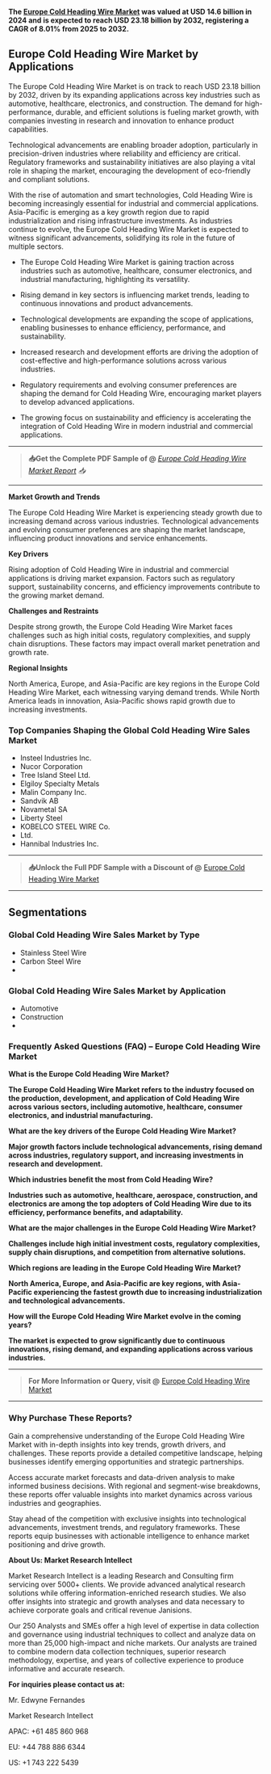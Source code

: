 <p><strong>The <a href="https://www.marketresearchintellect.com/download-sample/?rid=960378&amp;utm_source=Pulse-April-Europe&amp;utm_medium=852">Europe Cold Heading Wire Market</a> was valued at USD 14.6 billion in 2024 and is expected to reach USD 23.18 billion by 2032, registering a CAGR of 8.01% from 2025 to 2032.</strong></p><h2>Europe Cold Heading Wire Market by Applications&nbsp;</h2><p><p>The Europe Cold Heading Wire Market is on track to reach USD 23.18 billion by 2032, driven by its expanding applications across key industries such as automotive, healthcare, electronics, and construction. The demand for high-performance, durable, and efficient solutions is fueling market growth, with companies investing in research and innovation to enhance product capabilities.</p><p>Technological advancements are enabling broader adoption, particularly in precision-driven industries where reliability and efficiency are critical. Regulatory frameworks and sustainability initiatives are also playing a vital role in shaping the market, encouraging the development of eco-friendly and compliant solutions.</p><p>With the rise of automation and smart technologies, Cold Heading Wire is becoming increasingly essential for industrial and commercial applications. Asia-Pacific is emerging as a key growth region due to rapid industrialization and rising infrastructure investments. As industries continue to evolve, the Europe Cold Heading Wire Market is expected to witness significant advancements, solidifying its role in the future of multiple sectors.</p></p><ul><li><p>The Europe Cold Heading Wire Market is gaining traction across industries such as automotive, healthcare, consumer electronics, and industrial manufacturing, highlighting its versatility.</p></li><li><p>Rising demand in key sectors is influencing market trends, leading to continuous innovations and product advancements.</p></li><li><p>Technological developments are expanding the scope of applications, enabling businesses to enhance efficiency, performance, and sustainability.</p></li><li><p>Increased research and development efforts are driving the adoption of cost-effective and high-performance solutions across various industries.</p></li><li><p>Regulatory requirements and evolving consumer preferences are shaping the demand for Cold Heading Wire, encouraging market players to develop advanced applications.</p></li><li><p>The growing focus on sustainability and efficiency is accelerating the integration of Cold Heading Wire in modern industrial and commercial applications.</p></li></ul><hr /><blockquote><p><strong><span class="font-[700]">📥Get the Complete PDF Sample of @ </span></strong><em><span class="font-[700]"><a href="https://www.marketresearchintellect.com/download-sample/?rid=960378&amp;utm_source=Pulse-April-Europe&amp;utm_medium=852" target="_blank" data-tracking-control-name="article-ssr-frontend-pulse_little-text-block" data-tracking-will-navigate="" data-test-link="">Europe Cold Heading Wire Market Report</a>&nbsp;📥</span></em></p></blockquote><hr /><p class="" data-start="77" data-end="360"><strong data-start="77" data-end="105">Market Growth and Trends</strong></p><p class="" data-start="77" data-end="360">The Europe Cold Heading Wire Market is experiencing steady growth due to increasing demand across various industries. Technological advancements and evolving consumer preferences are shaping the market landscape, influencing product innovations and service enhancements.</p><p class="" data-start="362" data-end="606"><strong data-start="362" data-end="377">Key Drivers</strong></p><p class="" data-start="362" data-end="606">Rising adoption of Cold Heading Wire in industrial and commercial applications is driving market expansion. Factors such as regulatory support, sustainability concerns, and efficiency improvements contribute to the growing market demand.</p><p class="" data-start="608" data-end="849"><strong data-start="608" data-end="637">Challenges and Restraints</strong></p><p class="" data-start="608" data-end="849">Despite strong growth, the Europe Cold Heading Wire Market faces challenges such as high initial costs, regulatory complexities, and supply chain disruptions. These factors may impact overall market penetration and growth rate.</p><p class="" data-start="851" data-end="1095"><strong data-start="851" data-end="872">Regional Insights</strong></p><p class="" data-start="851" data-end="1095">North America, Europe, and Asia-Pacific are key regions in the Europe Cold Heading Wire Market, each witnessing varying demand trends. While North America leads in innovation, Asia-Pacific shows rapid growth due to increasing investments.</p><p><h3>Top Companies Shaping the Global Cold Heading Wire Sales Market </h3><ul><li>Insteel Industries Inc.</li><li>Nucor Corporation</li><li>Tree Island Steel Ltd.</li><li>Elgiloy Specialty Metals</li><li>Malin Company Inc.</li><li>Sandvik AB</li><li>Novametal SA</li><li>Liberty Steel</li><li>KOBELCO STEEL WIRE Co.</li><li>Ltd.</li><li>Hannibal Industries Inc.</li></ul></p><hr /><blockquote><p><strong>📥Unlock the Full PDF Sample with a Discount of @</strong> <a href="https://www.marketresearchintellect.com/ask-for-discount/?rid=960378&amp;utm_source=Pulse-April-Europe&amp;utm_medium=852">Europe Cold Heading Wire Market</a></p></blockquote><hr /><p><h2>Segmentations</h2><h3>Global Cold Heading Wire Sales Market by Type</h3><ul><li>Stainless Steel Wire</li><li>Carbon Steel Wire</li><li></li></ul><h3>Global Cold Heading Wire Sales Market by Application</h3><ul><li>Automotive</li><li>Construction</li><li></li></ul></p><h3><strong>Frequently Asked Questions (FAQ) &ndash; Europe Cold Heading Wire Market</strong></h3><p><strong>What is the Europe Cold Heading Wire Market?</strong></p><p><strong>The Europe Cold Heading Wire Market refers to the industry focused on the production, development, and application of Cold Heading Wire across various sectors, including automotive, healthcare, consumer electronics, and industrial manufacturing.</strong></p><p><strong>What are the key drivers of the Europe Cold Heading Wire Market?</strong></p><p><strong>Major growth factors include technological advancements, rising demand across industries, regulatory support, and increasing investments in research and development.</strong></p><p><strong>Which industries benefit the most from Cold Heading Wire?</strong></p><p><strong>Industries such as automotive, healthcare, aerospace, construction, and electronics are among the top adopters of Cold Heading Wire due to its efficiency, performance benefits, and adaptability.</strong></p><p><strong>What are the major challenges in the Europe Cold Heading Wire Market?</strong></p><p><strong>Challenges include high initial investment costs, regulatory complexities, supply chain disruptions, and competition from alternative solutions.</strong></p><p><strong>Which regions are leading in the Europe Cold Heading Wire Market?</strong></p><p><strong>North America, Europe, and Asia-Pacific are key regions, with Asia-Pacific experiencing the fastest growth due to increasing industrialization and technological advancements.</strong></p><p><strong>How will the Europe Cold Heading Wire Market evolve in the coming years?</strong></p><p><strong>The market is expected to grow significantly due to continuous innovations, rising demand, and expanding applications across various industries.</strong></p><hr /><blockquote><p><span class="font-[700]"><strong>For More Information or Query, visit&nbsp;@</strong>&nbsp;</span><span class="font-[700]"><a href="https://www.marketresearchintellect.com/product/global-cold-heading-wire-sales-market/?utm_source=Linkedin&utm_medium=852" target="_blank" data-tracking-control-name="article-ssr-frontend-pulse_little-text-block" data-tracking-will-navigate="" data-test-link="">Europe Cold Heading Wire Market</a></span></p></blockquote><hr /><h3><strong data-start="0" data-end="31">Why Purchase These Reports?</strong></h3><p class="" data-start="35" data-end="297">Gain a comprehensive understanding of the Europe Cold Heading Wire Market with in-depth insights into key trends, growth drivers, and challenges. These reports provide a detailed competitive landscape, helping businesses identify emerging opportunities and strategic partnerships.</p><p class="" data-start="299" data-end="540">Access accurate market forecasts and data-driven analysis to make informed business decisions. With regional and segment-wise breakdowns, these reports offer valuable insights into market dynamics across various industries and geographies.</p><p class="" data-start="542" data-end="784">Stay ahead of the competition with exclusive insights into technological advancements, investment trends, and regulatory frameworks. These reports equip businesses with actionable intelligence to enhance market positioning and drive growth.</p><p><strong><span class="font-[700]">About Us: Market Research Intellect</span></strong></p><p><span class="">Market Research Intellect is a leading Research and Consulting firm servicing over 5000+ clients. We provide advanced analytical research solutions while offering information-enriched research studies.&nbsp;</span>We also offer insights into strategic and growth analyses and data necessary to achieve corporate goals and critical revenue Janisions.</p><p><span class="">Our 250 Analysts and SMEs offer a high level of expertise in data collection and governance using industrial techniques to collect and analyze data on more than 25,000 high-impact and niche markets. Our analysts are trained to combine modern data collection techniques, superior research methodology, expertise, and years of collective experience to produce informative and accurate research.</span></p><p><strong>For inquiries please contact us at:</strong></p><p>Mr. Edwyne Fernandes</p><p>Market Research Intellect</p><p>APAC: +61 485 860 968</p><p>EU: +44 788 886 6344</p><p>US: +1 743 222 5439</p>